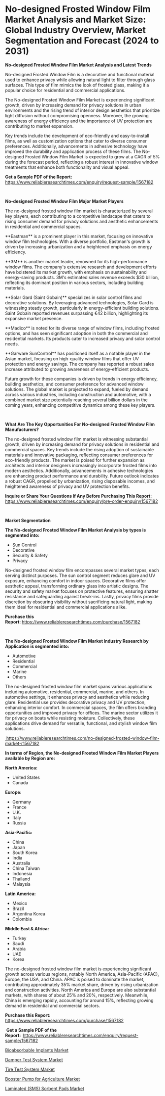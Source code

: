 <p><h1>No-designed Frosted Window Film Market Analysis and Market Size: Global Industry Overview, Market Segmentation and Forecast (2024 to 2031)</h1></p><p><strong>No-designed Frosted Window Film Market Analysis and Latest Trends</strong></p>
<p><p>No-designed Frosted Window Film is a decorative and functional material used to enhance privacy while allowing natural light to filter through glass surfaces. This type of film mimics the look of frosted glass, making it a popular choice for residential and commercial applications. </p><p>The No-designed Frosted Window Film Market is experiencing significant growth, driven by increasing demand for privacy solutions in urban environments and the rising trend of interior design aesthetics that prioritize light diffusion without compromising openness. Moreover, the growing awareness of energy efficiency and the importance of UV protection are contributing to market expansion. </p><p>Key trends include the development of eco-friendly and easy-to-install films, as well as customization options that cater to diverse consumer preferences. Additionally, advancements in adhesive technology have improved the durability and application process of these films. The No-designed Frosted Window Film Market is expected to grow at a CAGR of 5% during the forecast period, reflecting a robust interest in innovative window treatments that enhance both functionality and visual appeal.</p></p>
<p><strong>Get a Sample PDF of the Report:&nbsp;</strong> <a href="https://www.reliableresearchtimes.com/enquiry/request-sample/1567182">https://www.reliableresearchtimes.com/enquiry/request-sample/1567182</a></p>
<p>&nbsp;</p>
<p><strong>No-designed Frosted Window Film Major Market Players</strong></p>
<p><p>The no-designed frosted window film market is characterized by several key players, each contributing to a competitive landscape that caters to rising consumer demand for privacy solutions and aesthetic enhancements in residential and commercial spaces.</p><p>**Eastman** is a prominent player in this market, focusing on innovative window film technologies. With a diverse portfolio, Eastman's growth is driven by increasing urbanization and a heightened emphasis on energy efficiency. </p><p>**3M** is another market leader, renowned for its high-performance window films. The company's extensive research and development efforts have bolstered its market growth, with emphasis on sustainability and energy-saving products. 3M's estimated sales revenue exceeds $30 billion, reflecting its dominant position in various sectors, including building materials.</p><p>**Solar Gard (Saint Gobain)** specializes in solar control films and decorative solutions. By leveraging advanced technologies, Solar Gard is witnessing steady growth, particularly in energy-efficient building solutions. Saint Gobain reported revenues surpassing €42 billion, highlighting its expansive market presence.</p><p>**Madico** is noted for its diverse range of window films, including frosted options, and has seen significant adoption in both the commercial and residential markets. Its products cater to increased privacy and solar control needs.</p><p>**Garware SunControl** has positioned itself as a notable player in the Asian market, focusing on high-quality window films that offer UV protection and energy savings. The company has reported a robust sales increase attributed to growing awareness of energy-efficient products.</p><p>Future growth for these companies is driven by trends in energy efficiency, building aesthetics, and consumer preference for advanced window solutions. The global market is projected to expand, fueled by demand across various industries, including construction and automotive, with a combined market size potentially reaching several billion dollars in the coming years, enhancing competitive dynamics among these key players.</p></p>
<p>&nbsp;</p>
<p><strong>What Are The Key Opportunities For No-designed Frosted Window Film Manufacturers?</strong></p>
<p><p>The no-designed frosted window film market is witnessing substantial growth, driven by increasing demand for privacy solutions in residential and commercial spaces. Key trends include the rising adoption of sustainable materials and innovative packaging, reflecting consumer preferences for eco-friendly products. The market is poised for further expansion as architects and interior designers increasingly incorporate frosted films into modern aesthetics. Additionally, advancements in adhesive technologies are enhancing product performance and durability. Future outlook indicates a robust CAGR, propelled by urbanization, rising disposable incomes, and heightened awareness of privacy and UV protection benefits.</p></p>
<p><strong>Inquire or Share Your Questions If Any Before Purchasing This Report:</strong> <a href="https://www.reliableresearchtimes.com/enquiry/pre-order-enquiry/1567182">https://www.reliableresearchtimes.com/enquiry/pre-order-enquiry/1567182</a></p>
<p>&nbsp;</p>
<p><strong>Market Segmentation</strong></p>
<p><strong>The No-designed Frosted Window Film Market Analysis by types is segmented into:</strong></p>
<p><ul><li>Sun Control</li><li>Decorative</li><li>Security & Safety</li><li>Privacy</li></ul></p>
<p><p>No-designed frosted window film encompasses several market types, each serving distinct purposes. The sun control segment reduces glare and UV exposure, enhancing comfort in indoor spaces. Decorative films offer aesthetic appeal, transforming ordinary glass into artistic designs. The security and safety market focuses on protective features, ensuring shatter resistance and safeguarding against break-ins. Lastly, privacy films provide discretion by obscuring visibility without sacrificing natural light, making them ideal for residential and commercial applications alike.</p></p>
<p><strong>Purchase this Report:&nbsp;</strong><a href="https://www.reliableresearchtimes.com/purchase/1567182">https://www.reliableresearchtimes.com/purchase/1567182</a></p>
<p>&nbsp;</p>
<p><strong>The No-designed Frosted Window Film Market Industry Research by Application is segmented into:</strong></p>
<p><ul><li>Automotive</li><li>Residential</li><li>Commercial</li><li>Marine</li><li>Others</li></ul></p>
<p><p>The no-designed frosted window film market spans various applications including automotive, residential, commercial, marine, and others. In automotive settings, it enhances privacy and aesthetics while reducing glare. Residential use provides decorative privacy and UV protection, enhancing interior comfort. In commercial spaces, the film offers branding opportunities and improved privacy for offices. The marine sector utilizes it for privacy on boats while resisting moisture. Collectively, these applications drive demand for versatile, functional, and stylish window film solutions.</p></p>
<p><a href="https://www.reliableresearchtimes.com/no-designed-frosted-window-film-market-r1567182">&nbsp;https://www.reliableresearchtimes.com/no-designed-frosted-window-film-market-r1567182</a></p>
<p><strong>In terms of Region, the No-designed Frosted Window Film Market Players available by Region are:</strong></p>
<p>
    <p> <strong> North America: </strong>
        <ul>
            <li>United States</li>
            <li>Canada</li>
        </ul>
        </p> 
    <p> <strong> Europe: </strong>
        <ul>
            <li>Germany</li>
            <li>France</li>
            <li>U.K.</li>
            <li>Italy</li>
            <li>Russia</li>
        </ul>
        </p> 
    <p> <strong> Asia-Pacific: </strong>
        <ul>
            <li>China</li>
            <li>Japan</li>
            <li>South Korea</li>
            <li>India</li>
            <li>Australia</li>
            <li>China Taiwan</li>
            <li>Indonesia</li>
            <li>Thailand</li>
            <li>Malaysia</li>
        </ul>
        </p> 
    <p> <strong> Latin America: </strong>
        <ul>
            <li>Mexico</li>
            <li>Brazil</li>
            <li>Argentina Korea</li>
            <li>Colombia</li>
        </ul>
        </p> 
    <p> <strong> Middle East & Africa: </strong>
        <ul>
            <li>Turkey</li>
            <li>Saudi</li>
            <li>Arabia</li>
            <li>UAE</li>
            <li>Korea</li>
        </ul>
    </p>
    </p>
<p><p>The no-designed frosted window film market is experiencing significant growth across various regions, notably North America, Asia-Pacific (APAC), Europe, the USA, and China. APAC is poised to dominate the market, contributing approximately 35% market share, driven by rising urbanization and construction activities. North America and Europe are also substantial markets, with shares of about 25% and 20%, respectively. Meanwhile, China is emerging rapidly, accounting for around 15%, reflecting growing demand in residential and commercial sectors.</p></p>
<p><strong>Purchase this Report: </strong><a href="https://www.reliableresearchtimes.com/purchase/1567182">https://www.reliableresearchtimes.com/purchase/1567182</a></p>
<p>&nbsp;<strong>Get a Sample PDF of the Report:&nbsp;&nbsp;</strong><a href="https://www.reliableresearchtimes.com/enquiry/request-sample/1567182">https://www.reliableresearchtimes.com/enquiry/request-sample/1567182</a></p>
<p><strong></strong></p>
<p><p><a href="https://www.linkedin.com/pulse/bioabsorbable-implants-market-trends-detailed-study-4fose?trackingId=o8TZ9Ub5RO6g5CDD56OoKw%3D%3D">Bioabsorbable Implants Market</a></p><p><a href="https://medium.com/@austinalvarez1901/global-damper-test-system-market-size-and-market-trends-analysis-by-regional-outlook-competitive-b77428c54c34?postPublishedType=repub">Damper Test System Market</a></p><p><a href="https://medium.com/@austinalvarez1901/future-insights-into-the-tire-test-system-market-trends-and-regional-analysis-for-the-year-2024-23f5896b42ce?postPublishedType=repub">Tire Test System Market</a></p><p><a href="https://github.com/nathandecarvalho/Market-Research-Report-List-5/blob/main/booster-pump-for-agriculture-market.md">Booster Pump for Agriculture Market</a></p><p><a href="https://issuu.com/reportprime-2/docs/laminated-sms-sorbent-pads-market-s_deecb539331abb">Laminated (SMS) Sorbent Pads Market</a></p></p>